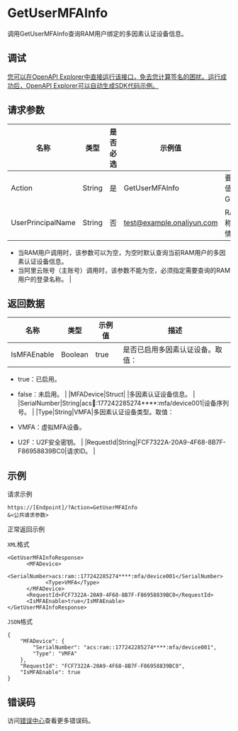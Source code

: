 # GetUserMFAInfo

调用GetUserMFAInfo查询RAM用户绑定的多因素认证设备信息。

## 调试

[您可以在OpenAPI Explorer中直接运行该接口，免去您计算签名的困扰。运行成功后，OpenAPI Explorer可以自动生成SDK代码示例。](https://api.aliyun.com/#product=Ims&api=GetUserMFAInfo&type=RPC&version=2019-08-15)

## 请求参数

|名称|类型|是否必选|示例值|描述|
|--|--|----|---|--|
|Action|String|是|GetUserMFAInfo|要执行的操作。取值：GetUserMFAInfo。 |
|UserPrincipalName|String|否|test@example.onaliyun.com|RAM用户的登录名称。存在以下两种情况：

 -   当RAM用户调用时，该参数可以为空，为空时默认查询当前RAM用户的多因素认证设备信息。
-   当阿里云账号（主账号）调用时，该参数不能为空，必须指定需要查询的RAM用户的登录名称。 |

## 返回数据

|名称|类型|示例值|描述|
|--|--|---|--|
|IsMFAEnable|Boolean|true|是否已启用多因素认证设备。取值：

 -   true：已启用。
-   false：未启用。 |
|MFADevice|Struct| |多因素认证设备信息。 |
|SerialNumber|String|acs:ram::177242285274\*\*\*\*:mfa/device001|设备序列号。 |
|Type|String|VMFA|多因素认证设备类型。取值：

 -   VMFA：虚拟MFA设备。
-   U2F：U2F安全密钥。 |
|RequestId|String|FCF7322A-20A9-4F68-8B7F-F86958839BC0|请求ID。 |

## 示例

请求示例

```
https://[Endpoint]/?Action=GetUserMFAInfo
&<公共请求参数>
```

正常返回示例

`XML`格式

```
<GetUserMFAInfoResponse>
	  <MFADevice>
		    <SerialNumber>acs:ram::177242285274****:mfa/device001</SerialNumber>
            <Type>VMFA</Type>
	  </MFADevice>
	  <RequestId>FCF7322A-20A9-4F68-8B7F-F86958839BC0</RequestId>
	  <IsMFAEnable>true</IsMFAEnable>
</GetUserMFAInfoResponse>
```

`JSON`格式

```
{
	"MFADevice": {
		"SerialNumber": "acs:ram::177242285274****:mfa/device001",
		"Type": "VMFA"
	},
	"RequestId": "FCF7322A-20A9-4F68-8B7F-F86958839BC0",
	"IsMFAEnable": true
}
```

## 错误码

访问[错误中心](https://error-center.alibabacloud.com/status/product/Ims)查看更多错误码。

